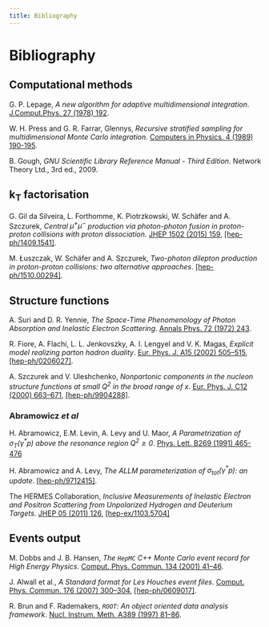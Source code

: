 ```yaml
---
title: Bibliography
---
```


# Bibliography

## Computational methods
G. P. Lepage, *A new algorithm for adaptive multidimensional integration*. [J.Comput.Phys. 27 (1978) 192](http://dx.doi.org/10.1016/0021-9991(78)90004-9).

W. H. Press and G. R. Farrar, Glennys, *Recursive stratified sampling for multidimensional Monte Carlo integration*. [Computers in Physics. 4 (1989) 190-195](http://dx.doi.org/10.1063/1.4822899).

B. Gough, *GNU Scientific Library Reference Manual - Third Edition*. Network Theory Ltd., 3rd ed., 2009.

## $\textbf{k} _ {\mathrm{\textbf{T}}}$ factorisation
G. Gil da Silveira, L. Forthomme, K. Piotrzkowski, W. Schäfer and A. Szczurek, *Central $\mu^+\mu^-$ production via photon-photon fusion in proton-proton collisions with proton dissociation*. [JHEP 1502 (2015) 159](http://dx.doi.org/10.1007/JHEP02(2015)159), [[hep-ph/1409.1541]](https://arxiv.org/abs/1409.1541).

M. Łuszczak, W. Schäfer and A. Szczurek, *Two-photon dilepton production in proton-proton collisions: two alternative approaches*. [[hep-ph/1510.00294]](https://arxiv.org/abs/1510.00294).

## Structure functions
A. Suri and D. R. Yennie, *The Space-Time Phenomenology of Photon Absorption and Inelastic Electron Scattering*. [Annals Phys. 72 (1972) 243](http://dx.doi.org/10.1016/0003-4916(72)90242-4).

R. Fiore, A. Flachi, L. L. Jenkovszky, A. I. Lengyel and V. K. Magas, *Explicit model realizing parton hadron duality*. [Eur. Phys. J. A15 (2002) 505–515](http://dx.doi.org/10.1140/epja/i2002-10047-3), [[hep-ph/0206027]](https://arxiv.org/abs/hep-ph/0206027).

A. Szczurek and V. Uleshchenko, *Nonpartonic components in the nucleon structure functions at small $Q^2$ in the broad range of $x$*. [Eur. Phys. J. C12 (2000) 663–671](http://dx.doi.org/10.1007/s100520000218), [[hep-ph/9904288]](https://arxiv.org/abs/hep-ph/9904288).

### Abramowicz _et al_

H. Abramowicz, E.M. Levin, A. Levy and U. Maor, *A Parametrization of $\sigma_T(\gamma^\ast p)$ above the resonance region $Q^2\geq 0$*. [Phys. Lett. B269 (1991) 465-476](http://dx.doi.org/10.1016/0370-2693(91)90202-2)

H. Abramowicz and A. Levy, *The ALLM parameterization of $\sigma_{\mathrm{tot}}(\gamma^\ast p)$: an update*. [[hep-ph/9712415]](https://arxiv.org/abs/hep-ph/9712415).

The HERMES Collaboration, *Inclusive Measurements of Inelastic Electron and Positron Scattering from Unpolarized Hydrogen and Deuterium Targets*. [JHEP 05 (2011) 126](https://doi.org/10.1007/JHEP05(2011)126), [[hep-ex/1103.5704]](http://arxiv.org/abs/1103.5704)

## Events output
M. Dobbs and J. B. Hansen, *The `HepMC` C++ Monte Carlo event record for High Energy Physics*. [Comput. Phys. Commun. 134 (2001) 41–46](http://dx.doi.org/10.1016/S0010-4655(00)00189-2).

J. Alwall et al., *A Standard format for Les Houches event files*. [Comput. Phys. Commun. 176 (2007) 300–304](http://dx.doi.org/10.1016/j.cpc.2006.11.010), [[hep-ph/0609017]](https://arxiv.org/abs/hep-ph/0609017).

R. Brun and F. Rademakers, *`ROOT`: An object oriented data analysis framework*. [Nucl. Instrum. Meth. A389 (1997) 81–86](http://dx.doi.org/10.1016/S0168-9002(97)00048-X).

<br/>&nbsp;
<br/>&nbsp;
<br/>&nbsp;
<br/>&nbsp;
<br/>&nbsp;
<br/>&nbsp;
<br/>&nbsp;
<br/>&nbsp;
<br/>&nbsp;
<br/>&nbsp;
<br/>&nbsp;
<br/>&nbsp;
<br/>&nbsp;
<br/>&nbsp;
